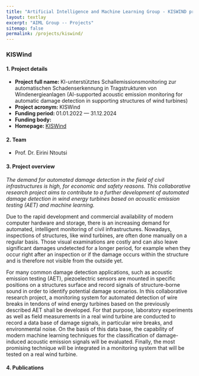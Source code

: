 ```yaml
---
title: "Artificial Intelligence and Machine Learning Group - KISWIND project"
layout: textlay
excerpt: "AIML Group -- Projects"
sitemap: false
permalink: /projects/kiswind/
---
```


### KISWind
<!--
<div>
<figure class="fourth">
  <img src="{{ site.url }}{{ site.baseurl }}/images/logopic/logo-dfg.jpg" style="width: 250px">  
</figure>
</div>
-->

#### 1. Project details
- <b>Project full name: </b> KI-unterstütztes Schallemissionsmonitoring zur automatischen Schadenserkennung in Tragstrukturen von Windenergieanlagen (AI-supported acoustic emission monitoring for automatic damage detection in supporting structures of wind turbines)
- <b>Project acronym: </b> KISWind 
- <b>Funding period: </b> 01.01.2022 — 31.12.2024
- <b>Funding body: </b>
- <b>Homepage: </b> <a href="https://www.mi.fu-berlin.de/inf/groups/ag-KIML/Projects/KISWIND/index.html">KISWind </a>

#### 2. Team
- Prof. Dr. Eirini Ntoutsi


#### 3. Project overview
<i>The demand for automated damage detection in the field of civil infrastructures is high, for economic and safety reasons. This collaborative research project aims to contribute to a further development of automated damage detection in wind energy turbines based on acoustic emission testing (AET) and machine learning. </i>

Due to the rapid development and commercial availability of modern computer hardware and storage, there is an increasing demand for automated, intelligent monitoring of civil infrastructures. Nowadays, inspections of structures, like wind turbines, are often done manually on a regular basis. Those visual examinations are costly and can also leave significant damages undetected for a longer period, for example when they occur right after an inspection or if the damage occurs within the structure and is therefore not visible from the outside yet.

For many common damage detection applications, such as acoustic emission testing (AET), piezoelectric sensors are mounted in specific positions on a structures surface and record signals of structure-borne sound in order to identify potential damage scenarios. In this collaborative research project, a monitoring system for automated detection of wire breaks in tendons of wind energy turbines based on the previously described AET shall be developed. For that purpose, laboratory experiments as well as field measurements in a real wind turbine are conducted to record a data base of damage signals, in particular wire breaks, and environmental noise. On the basis of this data base, the capability of modern machine learning techniques for the classification of damage-induced acoustic emission signals will be evaluated. Finally, the most promising technique will be integrated in a monitoring system that will be tested on a real wind turbine.
#### 4. Publications


